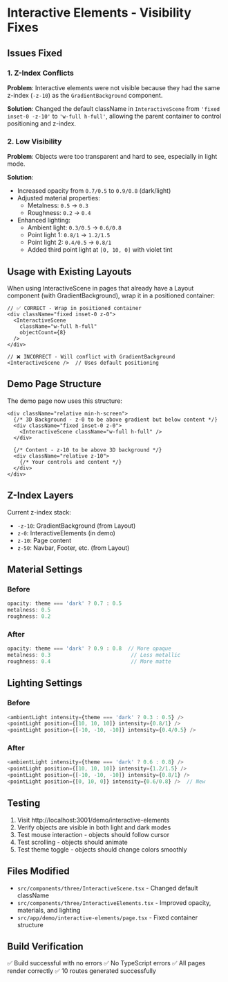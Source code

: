 # Interactive Elements - Visibility Fixes

## Issues Fixed

### 1. Z-Index Conflicts
**Problem**: Interactive elements were not visible because they had the same z-index (`-z-10`) as the `GradientBackground` component.

**Solution**: Changed the default className in `InteractiveScene` from `'fixed inset-0 -z-10'` to `'w-full h-full'`, allowing the parent container to control positioning and z-index.

### 2. Low Visibility
**Problem**: Objects were too transparent and hard to see, especially in light mode.

**Solution**:
- Increased opacity from `0.7/0.5` to `0.9/0.8` (dark/light)
- Adjusted material properties:
  - Metalness: `0.5` → `0.3`
  - Roughness: `0.2` → `0.4`
- Enhanced lighting:
  - Ambient light: `0.3/0.5` → `0.6/0.8`
  - Point light 1: `0.8/1` → `1.2/1.5`
  - Point light 2: `0.4/0.5` → `0.8/1`
  - Added third point light at `[0, 10, 0]` with violet tint

## Usage with Existing Layouts

When using InteractiveScene in pages that already have a Layout component (with GradientBackground), wrap it in a positioned container:

```tsx
// ✅ CORRECT - Wrap in positioned container
<div className="fixed inset-0 z-0">
  <InteractiveScene
    className="w-full h-full"
    objectCount={8}
  />
</div>

// ❌ INCORRECT - Will conflict with GradientBackground
<InteractiveScene />  // Uses default positioning
```

## Demo Page Structure

The demo page now uses this structure:

```tsx
<div className="relative min-h-screen">
  {/* 3D Background - z-0 to be above gradient but below content */}
  <div className="fixed inset-0 z-0">
    <InteractiveScene className="w-full h-full" />
  </div>

  {/* Content - z-10 to be above 3D background */}
  <div className="relative z-10">
    {/* Your controls and content */}
  </div>
</div>
```

## Z-Index Layers

Current z-index stack:
- `-z-10`: GradientBackground (from Layout)
- `z-0`: InteractiveElements (in demo)
- `z-10`: Page content
- `z-50`: Navbar, Footer, etc. (from Layout)

## Material Settings

### Before
```typescript
opacity: theme === 'dark' ? 0.7 : 0.5
metalness: 0.5
roughness: 0.2
```

### After
```typescript
opacity: theme === 'dark' ? 0.9 : 0.8  // More opaque
metalness: 0.3                          // Less metallic
roughness: 0.4                          // More matte
```

## Lighting Settings

### Before
```typescript
<ambientLight intensity={theme === 'dark' ? 0.3 : 0.5} />
<pointLight position={[10, 10, 10]} intensity={0.8/1} />
<pointLight position={[-10, -10, -10]} intensity={0.4/0.5} />
```

### After
```typescript
<ambientLight intensity={theme === 'dark' ? 0.6 : 0.8} />
<pointLight position={[10, 10, 10]} intensity={1.2/1.5} />
<pointLight position={[-10, -10, -10]} intensity={0.8/1} />
<pointLight position={[0, 10, 0]} intensity={0.6/0.8} />  // New
```

## Testing

1. Visit http://localhost:3001/demo/interactive-elements
2. Verify objects are visible in both light and dark modes
3. Test mouse interaction - objects should follow cursor
4. Test scrolling - objects should animate
5. Test theme toggle - objects should change colors smoothly

## Files Modified

- `src/components/three/InteractiveScene.tsx` - Changed default className
- `src/components/three/InteractiveElements.tsx` - Improved opacity, materials, and lighting
- `src/app/demo/interactive-elements/page.tsx` - Fixed container structure

## Build Verification

✅ Build successful with no errors
✅ No TypeScript errors
✅ All pages render correctly
✅ 10 routes generated successfully
